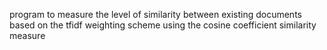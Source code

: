 program to measure the level of similarity between existing documents based on the tfidf weighting scheme using the cosine coefficient similarity measure
